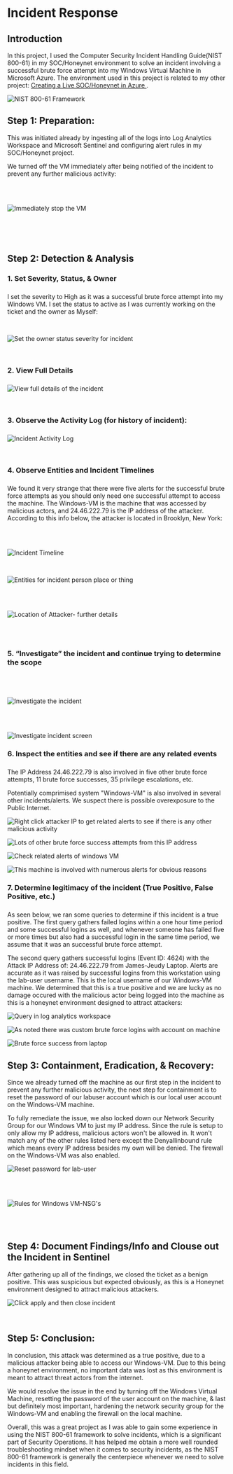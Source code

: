 # Incident Response

## Introduction
In this project, I used the Computer Security Incident Handling Guide(NIST 800-61) in my SOC/Honeynet environment to solve an incident involving a successful brute force attempt into my Windows Virtual Machine in Microsoft Azure. The environment used in this project is related to my other project: [Creating a Live SOC/Honeynet in Azure ](https://github.com/James-Jeudy/SOC-Honeynet-Azure).

![NIST 800-61 Framework](https://github.com/James-Jeudy/Incident-Response/assets/160562010/63fb401a-8a87-4293-9c9d-d5cbedb5f2f7)



## Step 1: Preparation:
This was initiated already by ingesting all of the logs into Log Analytics Workspace and Microsoft Sentinel and configuring alert rules in my SOC/Honeynet project. 

We turned off the VM immediately after being notified of the incident to prevent any further malicious activity: <br>

<br>

<br>


![Immediately stop the VM](https://github.com/James-Jeudy/Incident-Response/assets/160562010/a7b25b6e-a034-4e93-ba05-5f2b4dc6fd3e) <br>

<br>

<br>

<br> 

## Step 2: Detection & Analysis

<h3>1. Set Severity, Status, & Owner<h3></h3>

I set the severity to High as it was a successful brute force attempt into my Windows VM. I set the status to active as I was currently working on the ticket and the owner as Myself:

<br>

![Set the owner status   severity for incident](https://github.com/James-Jeudy/Incident-Response/assets/160562010/d6a28555-52fc-4fff-a717-8170c46beeac)

<br> 

<h3>2. View Full Details<h3></h3>

![View full details of the incident](https://github.com/James-Jeudy/Incident-Response/assets/160562010/6b74c7a6-6165-4b94-af83-f459d2ff983d)


<br>


 <h3> 3. Observe the Activity Log (for history of incident):<h3></h3>

![Incident Activity Log](https://github.com/James-Jeudy/Incident-Response/assets/160562010/7b3eae0a-c9d2-4e13-922a-df3b47220eb9)

<br>

<h3> 4. Observe Entities and Incident Timelines<h3></h3>

We found it very strange that there were five alerts for the successful brute force attempts as you should only need one successful attempt to access the machine. The Windows-VM is the machine that was accessed by malicious actors, and 24.46.222.79 is the IP address of the attacker. According to this info below, the attacker is located in Brooklyn, New York:

<br>

<br>



![Incident Timeline](https://github.com/James-Jeudy/Incident-Response/assets/160562010/f143c3b1-6ec2-4bb1-ac8a-836b6b3e27a9)

<br>

![Entities for incident person place or thing](https://github.com/James-Jeudy/Incident-Response/assets/160562010/091d9f00-8d08-4084-9380-0a77aac0856c)

<br> 

<br>


![Location of Attacker- further details](https://github.com/James-Jeudy/Incident-Response/assets/160562010/1a24c491-d531-46f3-be28-147ebaeeabb2)

<br>

<br>

<h3>5. “Investigate” the incident and continue trying to determine the scope<h3></h3>

<br>

<br>

![Investigate the incident](https://github.com/James-Jeudy/Incident-Response/assets/160562010/07beacc7-296a-4537-aeeb-6017c27fabdc)

<br>

<br>


![Investigate incident screen](https://github.com/James-Jeudy/Incident-Response/assets/160562010/557d53b1-05c7-4e2c-a2b8-f9f99aadf284)

<h3>6. Inspect the entities and see if there are any related events<h3></h3>

The IP Address 24.46.222.79 is also involved in five other brute force attempts, 11 brute force successes, 35 privilege escalations, etc. 

Potentially comprimised system "Windows-VM" is also involved in several other incidents/alerts. We suspect there is possible overexposure to the Public Internet.

![Right click attacker IP to get related alerts to see if there is any other malicious activity](https://github.com/James-Jeudy/Incident-Response/assets/160562010/18ec758c-6a56-4362-9471-91c40c40e55d)

![Lots of other brute force success   attempts from this IP address](https://github.com/James-Jeudy/Incident-Response/assets/160562010/330021c1-139f-41b3-8a48-c6d9f17dc4d6)

![Check related alerts of windows VM](https://github.com/James-Jeudy/Incident-Response/assets/160562010/bb246031-2965-4e61-bec4-77e044bafd37)

![This machine is involved with numerous alerts for obvious reasons](https://github.com/James-Jeudy/Incident-Response/assets/160562010/a0401fdb-1198-478d-bdcd-b77d541cdb61)

<h3>7. Determine legitimacy of the incident (True Positive, False Positive, etc.)<h3></h3>



As seen below, we ran some queries to determine if this incident is a true positive. The first query gathers failed logins within a one hour time period and some successful logins as well, and whenever someone has failed five or more times but also had a successful login in the same time period, we assume that it was an successful  brute force attempt. 

The second query gathers successful logins (Event ID: 4624) with the Attack IP Address of: 24.46.222.79 from James-Jeudy Laptop. Alerts are accurate as it was raised by successful logins from this workstation using the lab-user username. This is the local username of our Windows-VM machine. We determined that this is a true positive and we are lucky as no damage occured with the malicious actor being logged into the machine as this is a honeynet environment designed to attract attackers:

![Query in log analytics workspace](https://github.com/James-Jeudy/Incident-Response/assets/160562010/a7bdd65a-e4cc-40ad-8a9f-9f3f3343602f)

![As noted there was custom brute force logins with account on machine](https://github.com/James-Jeudy/Incident-Response/assets/160562010/3d976e3e-5580-4c6e-a9b9-6a1498047a0c)

![Brute force success from laptop](https://github.com/James-Jeudy/Incident-Response/assets/160562010/88bae0d4-83ad-4c71-86a5-5a05d69fec4d)

## Step 3: Containment, Eradication, & Recovery:

Since we already turned off the machine as our first step in the incident to prevent any further malicious activity, the next step for containment is to reset the password of our labuser account which is our local user account on the Windows-VM machine. 

To fully remediate the issue, we also locked down our Network Security Group for our Windows VM to just my IP address. Since the rule is setup to only allow my IP address, malicious actors won't be allowed in. It won't match any of the other rules listed here except the Denyallinbound rule which means every IP address besides my own will be denied. The firewall on the Windows-VM was also enabled. 

        
![Reset password for lab-user](https://github.com/James-Jeudy/Incident-Response/assets/160562010/9ba7b46b-d4fd-402b-9849-698f9822bc3e)

<br>

<br>


![Rules for Windows VM-NSG's](https://github.com/James-Jeudy/Incident-Response/assets/160562010/6209f9f3-d70a-4de0-9238-51ffe9784821)

<br>

<br>

## Step 4: Document Findings/Info and Clouse out the Incident in Sentinel

After gathering up all of the findings, we closed the ticket as a benign positive. This was suspicious but expected obviously, as this is a Honeynet environment designed to attract malicious attackers.  

![Click apply and then close incident](https://github.com/James-Jeudy/Incident-Response/assets/160562010/433a7467-c4fa-4e18-86b5-84ee8455ee35)

<br>

## Step 5: Conclusion:

In conclusion, this attack was determined as a true positive, due to a malicious attacker being able to access our Windows-VM. Due to this being a honeynet environment, no important data was lost as this environment is meant to attract threat actors from the internet.

We would resolve the issue in the end by turning off the Windows Virtual Machine, resetting the password of the user account on the machine, & last but definitely most important, hardening the network security group for the Windows-VM and enabling the firewall on the local machine. 

Overall, this was a great project as I was able to gain some experience in using the NIST 800-61 framework to solve incidents, which is a significant part of Security Operations. It has helped me obtain a more well rounded troubleshooting mindset when it comes to security incidents, as the NIST 800-61 framework is generally the centerpiece whenever we need to solve incidents in this field. 



